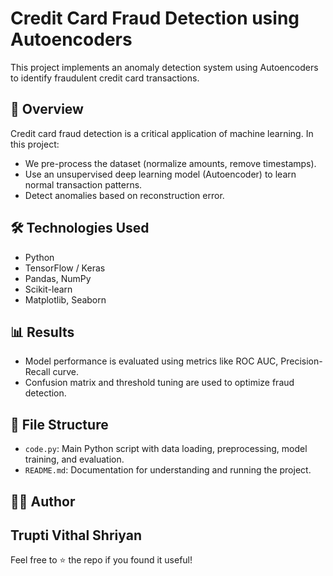# Credit Card Fraud Detection using Autoencoders

This project implements an anomaly detection system using Autoencoders to identify fraudulent credit card transactions.

## 📌 Overview
Credit card fraud detection is a critical application of machine learning. In this project:
- We pre-process the dataset (normalize amounts, remove timestamps).
- Use an unsupervised deep learning model (Autoencoder) to learn normal transaction patterns.
- Detect anomalies based on reconstruction error.


## 🛠️ Technologies Used
- Python
- TensorFlow / Keras
- Pandas, NumPy
- Scikit-learn
- Matplotlib, Seaborn


## 📊 Results
- Model performance is evaluated using metrics like ROC AUC, Precision-Recall curve.
- Confusion matrix and threshold tuning are used to optimize fraud detection.

## 📁 File Structure
- `code.py`: Main Python script with data loading, preprocessing, model training, and evaluation.
- `README.md`: Documentation for understanding and running the project.

## 👩‍💻 Author
Trupti Vithal Shriyan  
---

Feel free to ⭐️ the repo if you found it useful!
